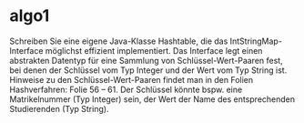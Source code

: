 # algo1

Schreiben Sie eine eigene Java-Klasse Hashtable, die das IntStringMap-Interface möglichst effizient implementiert.
Das Interface legt einen abstrakten Datentyp für eine Sammlung von Schlüssel-Wert-Paaren fest, bei denen der Schlüssel vom Typ Integer und der Wert vom Typ String ist.
Hinweise zu den Schlüssel-Wert-Paaren findet man in den Folien Hashverfahren: Folie 56 – 61.
Der Schlüssel könnte bspw. eine Matrikelnummer (Typ Integer) sein, der Wert der Name des entsprechenden Studierenden (Typ String).
